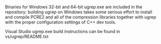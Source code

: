Binaries for Windows 32-bit and 64-bit ugrep.exe are included in the
repository: building ugrep on Windows takes some serious effort to install and
compile PCRE2 and all of the compression libraries together with ugrep with the
proper configuration settings of C++ dev tools.

Visual Studio ugrep.exe build instructions can be found in vs/ugrep/README.txt
